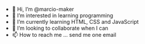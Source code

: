 - 👋 Hi, I’m @marcio-maker
- 👀 I’m interested in learning programming
- 🌱 I’m currently learning HTML, CSS and JavaScript 
- 💞️ I’m looking to collaborate when I can
- 📫 How to reach me ... send me one email

<!---
marcio-maker/marcio-maker is a ✨ special ✨ repository because its `README.md` (this file) appears on your GitHub profile.
You can click the Preview link to take a look at your changes.
--->
